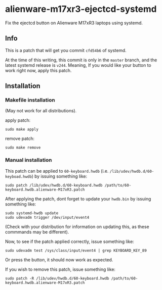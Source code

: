 alienware-m17xr3-ejectcd-systemd
================================

Fix the ejectcd button on Alienware M17xR3 laptops using systemd.

## Info

This is a patch that will get you commit `cfd54b6` of systemd.

At the time of this writing, this commit is only in the `master` branch, and the latest systemd release is `v244`.
Meaning, If you would like your button to work right now, apply this patch.

## Installation

### Makefile installation

(May not work for all distributions).

apply patch:

    sudo make apply

remove patch:

	sudo make remove

### Manual installation

This patch can be applied to `60-keyboard.hwdb` (i.e. `/lib/udev/hwdb.d/60-keyboad.hwdb`)
by issuing something like: 
    
	sudo patch /lib/udev/hwdb.d/60-keyboard.hwdb /path/to/60-keyboard.hwdb.alienware-M17xR3.patch

After applying the patch, dont forget to update your `hwdb.bin` by issuing something like:

    sudo systemd-hwdb update
    sudo udevadm trigger /dev/input/event4

(Check with your distribution for information on updating this, as these commmands may be different).

Now, to see if the patch applied correctly, issue something like:

	sudo udevadm test /sys/class/input/event4 | grep KEYBOARD_KEY_89

Or press the button, it should now work as expected.

If you wish to remove this patch, issue something like:

	sudo patch -R /lib/udev/hwdb.d/60-keyboard.hwdb /path/to/60-keyboard.hwdb.alienware-M17xR3.patch

